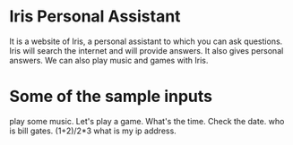 # Iris Personal Assistant
It is a website of Iris, a personal assistant to which you can ask questions. Iris will search the internet and will provide answers. It also gives personal answers. We can also play music and games with Iris.
# Some of the sample inputs
  play some music.
  Let's play a game.
  What's the time.
  Check the date.
  who is bill gates.
  (1+2)/2*3
  what is my ip address.
